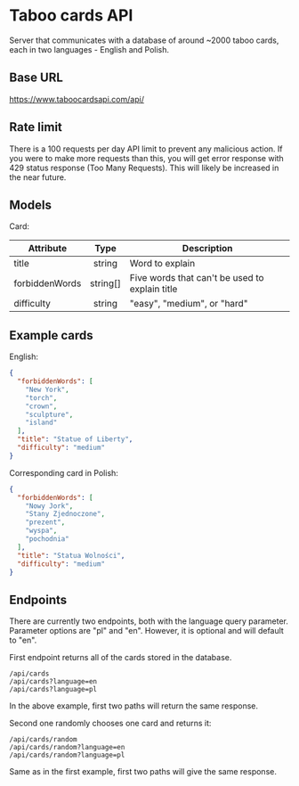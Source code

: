 # Taboo cards API

Server that communicates with a database of around ~2000 taboo cards, each in two languages - English and Polish.

## Base URL

https://www.taboocardsapi.com/api/

## Rate limit

There is a 100 requests per day API limit to prevent any malicious action. If you were to make more requests than this, you will get error response with 429 status response (Too Many Requests). This will likely be increased in the near future.

## Models

Card:

| Attribute      |   Type   | Description                                    |
| -------------- |:-------: | ---------------------------------------------- |
| title          | string   | Word to explain                                |
| forbiddenWords | string[] | Five words that can't be used to explain title |
| difficulty     | string   | "easy", "medium", or "hard"                    |

## Example cards

English:

```json
{
  "forbiddenWords": [
    "New York",
    "torch",
    "crown",
    "sculpture",
    "island"
  ],
  "title": "Statue of Liberty",
  "difficulty": "medium"
}
```

Corresponding card in Polish:

```json
{
  "forbiddenWords": [
    "Nowy Jork",
    "Stany Zjednoczone",
    "prezent",
    "wyspa",
    "pochodnia"
  ],
  "title": "Statua Wolności",
  "difficulty": "medium"
}
```

## Endpoints

There are currently two endpoints, both with the language query parameter. Parameter options are "pl" and "en". However, it is optional and will default to "en".

First endpoint returns all of the cards stored in the database.

```
/api/cards
/api/cards?language=en
/api/cards?language=pl
```

In the above example, first two paths will return the same response.

Second one randomly chooses one card and returns it:

```
/api/cards/random
/api/cards/random?language=en
/api/cards/random?language=pl
```

Same as in the first example, first two paths will give the same response.
